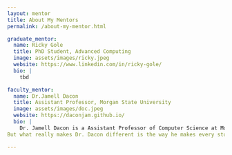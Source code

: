 ```yaml
---
layout: mentor
title: About My Mentors
permalink: /about-my-mentor.html

graduate_mentor:
  name: Ricky Gole
  title: PhD Student, Advanced Computing
  image: assets/images/ricky.jpeg
  website: https://www.linkedin.com/in/ricky-gole/
  bio: |
    tbd

faculty_mentor:
  name: Dr.Jamell Dacon
  title: Assistant Professor, Morgan State University
  image: assets/images/doc.jpeg
  website: https://daconjam.github.io/
  bio: |
    Dr. Jamell Dacon is a Assistant Professor of Computer Science at Morgan State and the Director of the MINDS Lab. He’s not just an expert in AI, machine learning, and data science he uses his research to tackle real-world problems, especially where tech and society intersect. On top of all that, he’s contributed to some of the top conferences and journals in the field, which just shows how respected he is in the academic world.
But what really makes Dr. Dacon different is the way he makes every student feel like they matter. He genuinely believes in us and makes you feel like you can accomplish anything if you’re willing to put in the work. He gives us the space and support to chase big dreams and helps us see our potential even when we can’t. Like the Malcolm Forbes quote says, “Education’s purpose is to replace an empty mind with an open one,” and Dr. Dacon lives that every day.

---
```

